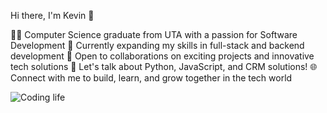 Hi there, I'm Kevin 👋

👨‍💻 Computer Science graduate from UTA with a passion for Software Development
🌱 Currently expanding my skills in full-stack and backend development
🤝 Open to collaborations on exciting projects and innovative tech solutions
💬 Let's talk about Python, JavaScript, and CRM solutions!
🌐 Connect with me to build, learn, and grow together in the tech world


![Coding life](https://media.giphy.com/media/qgQUggAC3Pfv687qPC/giphy.gif)
